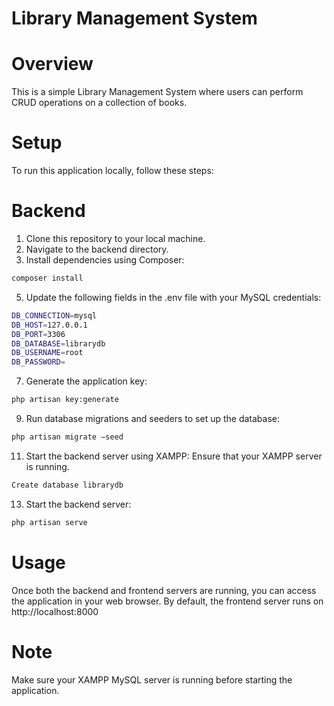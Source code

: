 # Library Management System

# Overview
This is a simple Library Management System where users can perform CRUD operations on a collection of books.

# Setup
To run this application locally, follow these steps:

# Backend
1.	Clone this repository to your local machine.
2.	Navigate to the backend directory.
3.	Install dependencies using Composer:
```sh
composer install
```

5.	Update the following fields in the .env file with your MySQL credentials:
```sh
DB_CONNECTION=mysql
DB_HOST=127.0.0.1
DB_PORT=3306
DB_DATABASE=librarydb
DB_USERNAME=root
DB_PASSWORD=
```

7.	Generate the application key:
```sh
php artisan key:generate
```

9.	Run database migrations and seeders to set up the database:
```sh
php artisan migrate –seed
```

11.	Start the backend server using XAMPP:
Ensure that your XAMPP server is running.
```sh
Create database librarydb
```

13.	Start the backend server:
```sh
php artisan serve
```


# Usage
Once both the backend and frontend servers are running, you can access the application in your web browser. By default, the frontend server runs on http://localhost:8000 

# Note
Make sure your XAMPP MySQL server is running before starting the application.


